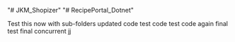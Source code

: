 "# JKM_Shopizer" 
"# RecipePortal_Dotnet" 


Test this now
with sub-folders
updated code
test code
test code again
final test
final
concurrent
jj
